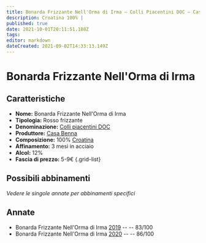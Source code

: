 ```yaml
---
title: Bonarda Frizzante Nell'Orma di Irma – Colli Piacentini DOC – Casa Benna – Emilia (IT) – 5-9€ – 2★-3★
description: Croatina 100% | 
published: true
date: 2021-10-01T20:11:51.188Z
tags: 
editor: markdown
dateCreated: 2021-09-02T14:33:13.149Z
---
```


# Bonarda Frizzante Nell'Orma di Irma 

## Caratteristiche
- **Nome:** Bonarda Frizzante Nell'Orma di Irma 
- **Tipologia:** Rosso frizzante
- **Denominazione:** [Colli piacentini DOC](/denominazioni/Italia/Emilia/DOC-Colli-Piacentini)
- **Produttore:** [Casa Benna](/produttori/Italia/Emilia/Casa-Benna) 
- **Composizione:** 100% [Croatina](/vitigni/Italia/croatina)
- **Affinamento:** 3 mesi in acciaio
- **Alcol:** 12%
- **Fascia di prezzo:** 5-9€
{.grid-list}

## Possibili abbinamenti
*Vedere le singole annate per abbinamenti specifici*

## Annate
- Bonarda Frizzante Nell'Orma di Irma [2019](/vini/Italia/Emilia/Casa-Benna/Bonarda-Frizzante-Nell-Orma-di-Irma/2019) -- <span class="star-2"></span> -- 83/100
- Bonarda Frizzante Nell'Orma di Irma [2020](/vini/Italia/Emilia/Casa-Benna/Bonarda-Frizzante-Nell-Orma-di-Irma/2020) -- <span class="star-3"></span> -- 86/100

